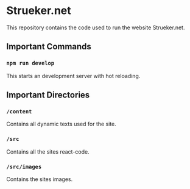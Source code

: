 # Strueker.net

This repository contains the code used to run the website Strueker.net.

## Important Commands

### `npm run develop`

This starts an development server with hot reloading.

## Important Directories

### `/content`

Contains all dynamic texts used for the site.

### `/src`

Contains all the sites react-code.

### `/src/images`

Contains the sites images.
